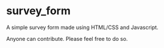 # survey_form

A simple survey form made using HTML/CSS and Javascript.

Anyone can contribute. Please feel free to do so.
